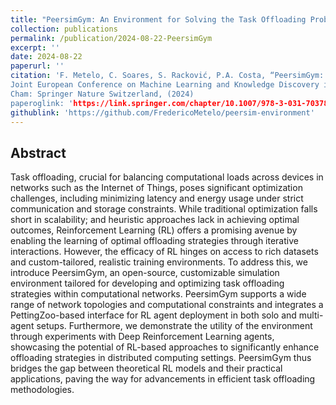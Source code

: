 ```yaml
---
title: "PeersimGym: An Environment for Solving the Task Offloading Problem with Reinforcement Learning"
collection: publications
permalink: /publication/2024-08-22-PeersimGym
excerpt: ''
date: 2024-08-22
paperurl: ''
citation: 'F. Metelo, C. Soares, S. Racković, P.A. Costa, “PeersimGym: An Environment for Solving the Task Offloading Problem with Reinforcement Learning,” 
Joint European Conference on Machine Learning and Knowledge Discovery in Databases,
Cham: Springer Nature Switzerland, (2024)
paperoglink: 'https://link.springer.com/chapter/10.1007/978-3-031-70378-2_3#citeas'
githublink: 'https://github.com/FredericoMetelo/peersim-environment'
---
```


Abstract 
--------

Task offloading, crucial for balancing computational loads across devices in networks such as the Internet of Things, poses significant optimization challenges, including minimizing latency and energy usage under strict communication and storage constraints. While traditional optimization falls short in scalability; and heuristic approaches lack in achieving optimal outcomes, Reinforcement Learning (RL) offers a promising avenue by enabling the learning of optimal offloading strategies through iterative interactions. However, the efficacy of RL hinges on access to rich datasets and custom-tailored, realistic training environments. To address this, we introduce PeersimGym, an open-source, customizable simulation environment tailored for developing and optimizing task offloading strategies within computational networks. PeersimGym supports a wide range of network topologies and computational constraints and integrates a PettingZoo-based interface for RL agent deployment in both solo and multi-agent setups. Furthermore, we demonstrate the utility of the environment through experiments with Deep Reinforcement Learning agents, showcasing the potential of RL-based approaches to significantly enhance offloading strategies in distributed computing settings. PeersimGym thus bridges the gap between theoretical RL models and their practical applications, paving the way for advancements in efficient task offloading methodologies.
